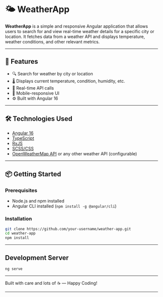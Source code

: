 # 🌤️ WeatherApp

**WeatherApp** is a simple and responsive Angular application that allows users to search for and view real-time weather details for a specific city or location. It fetches data from a weather API and displays temperature, weather conditions, and other relevant metrics.

---

## 🚀 Features

- 🔍 Search for weather by city or location
- 🌡️ Displays current temperature, condition, humidity, etc.
- 🔄 Real-time API calls
- 📱 Mobile-responsive UI
- ⚙️ Built with Angular 16

---

## 🛠️ Technologies Used

- [Angular 16](https://angular.io/)
- [TypeScript](https://www.typescriptlang.org/)
- [RxJS](https://rxjs.dev/)
- [SCSS/CSS](https://sass-lang.com/)
- [OpenWeatherMap API](https://openweathermap.org/api) or any other weather API (configurable)

---

## 📦 Getting Started

### Prerequisites

- Node.js and npm installed
- Angular CLI installed (`npm install -g @angular/cli`)

### Installation

```bash
git clone https://github.com/your-username/weather-app.git
cd weather-app
npm install
```

---

## Development Server

```bash
ng serve
```

---

Built with care and lots of ☕ — Happy Coding!

---